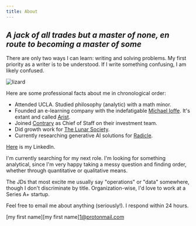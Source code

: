 ```yaml
---
title: About
---
```



## *A jack of all trades but a master of none, en route to becoming a master of some*

There are only two ways I can learn: writing and solving problems. My first priority as a writer is to be understood. If I write something confusing, I am likely confused. 

![lizard](/edo_35.jpeg#floatright)


Here are some professional facts about me in chronological order:

- Attended UCLA. Studied philosophy (analytic) with a math minor. 
- Founded an e-learning company with the indefatigable [Michael Ioffe](https://www.linkedin.com/in/michaelaioffe/). It's extant and called [Arist](https://arist.co).
- Joined [Contrary](https://contrary.com) as Chief of Staff on their investment team. 
- Did growth work for [The Lunar Society](https://www.dwarkeshpatel.com/). 
- Currently researching generative AI solutions for [Radicle](https://radicleinsights.com/). 

[Here](https://www.linkedin.com/in/rileywilson9/) is my LinkedIn. 

I'm currently searching for my next role. I'm looking for something analytical, since I'm very happy taking a messy question and finding order, whether through quantitative or qualitative means. 

The JDs that most excite me usually say "operations" or "data" somewhere, though I don't discriminate by title. Organization-wise, I'd love to work at a Series A+ startup. 

Feel free to email me about anything (seriously!). I respond within 24 hours. 

[my first name][my first name]1@protonmail.com